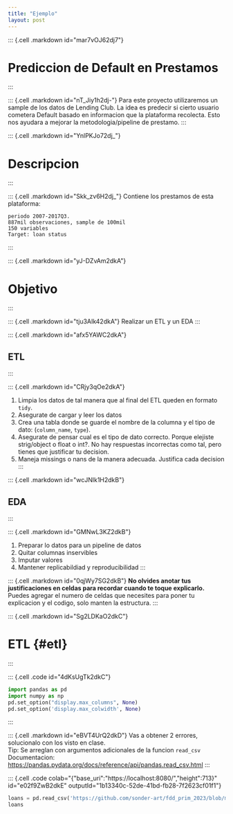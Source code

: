 ```yaml
---
title: "Ejemplo"
layout: post
---
```


::: {.cell .markdown id="mar7vOJ62dj7"}
# Prediccion de Default en Prestamos
:::

::: {.cell .markdown id="nT_Jiy1h2dj-"}
Para este proyecto utilizaremos un sample de los datos de Lending Club.
La idea es predecir si cierto usuario cometera Default basado en
informacion que la plataforma recolecta. Esto nos ayudara a mejorar la
metodologia/pipeline de prestamo.
:::

::: {.cell .markdown id="YnlPKJo72dj_"}
# Descripcion
:::

::: {.cell .markdown id="Skk_zv6H2dj_"}
Contiene los prestamos de esta plataforma:

    periodo 2007-2017Q3.
    887mil observaciones, sample de 100mil
    150 variables
    Target: loan status
:::

::: {.cell .markdown id="yJ-DZvAm2dkA"}
# Objetivo
:::

::: {.cell .markdown id="tju3AIk42dkA"}
Realizar un ETL y un EDA
:::

::: {.cell .markdown id="afx5YAWC2dkA"}
## ETL
:::

::: {.cell .markdown id="CRjy3qOe2dkA"}
1.  Limpia los datos de tal manera que al final del ETL queden en
    formato `tidy`.
2.  Asegurate de cargar y leer los datos
3.  Crea una tabla donde se guarde el nombre de la columna y el tipo de
    dato: (`column_name`, `type`).
4.  Asegurate de pensar cual es el tipo de dato correcto. Porque
    elejiste strig/object o float o int?. No hay respuestas incorrectas
    como tal, pero tienes que justificar tu decision.
5.  Maneja missings o nans de la manera adecuada. Justifica cada
    decision
:::

::: {.cell .markdown id="wcJNlk1H2dkB"}
## EDA
:::

::: {.cell .markdown id="GMNwL3KZ2dkB"}
1.  Preparar lo datos para un pipeline de datos
2.  Quitar columnas inservibles
3.  Imputar valores
4.  Mantener replicabildiad y reproducibilidad
:::

::: {.cell .markdown id="0qjWy7SG2dkB"}
**No olvides anotar tus justificaciones en celdas para recordar cuando
te toque explicarlo.** Puedes agregar el numero de celdas que necesites
para poner tu explicacion y el codigo, solo manten la estructura.
:::

::: {.cell .markdown id="Sg2LDKaO2dkC"}
# ETL {#etl}
:::

::: {.cell .code id="4dKsUgTk2dkC"}
``` python
import pandas as pd
import numpy as np
pd.set_option("display.max_columns", None)
pd.set_option('display.max_colwidth', None)
```
:::

::: {.cell .markdown id="eBVT4UrQ2dkD"}
Vas a obtener 2 errores, solucionalo con los visto en clase.\
Tip: Se arreglan con argumentos adicionales de la funcion `read_csv`\
Documentacion:
<https://pandas.pydata.org/docs/reference/api/pandas.read_csv.html>
:::

::: {.cell .code colab="{\"base_uri\":\"https://localhost:8080/\",\"height\":713}" id="e02f9ZwB2dkE" outputId="1b13340c-52de-41bd-fb28-7f2623cf01f1"}
``` python
loans = pd.read_csv('https://github.com/sonder-art/fdd_prim_2023/blob/main/codigo/pandas/LoansData_sample.csv.gz?raw=true', compression="gzip") 
loans
```